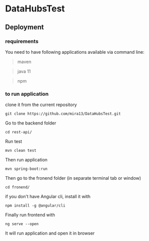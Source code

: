 # DataHubsTest

## Deployment

### requirements 

You need to have following applications available via command line:

>maven

>java 11

>npm 

### to run application 

clone it from the current repository

`git clone https://github.com/mira13/DataHubsTest.git`

Go to the backend folder 

`cd rest-api/`

Run test

`mvn clean test`

Then run application

`mvn spring-boot:run`

Then go to the fronend folder (in separate terminal tab or window)

`cd fronend/`

if you don't have Angular cli, install it with

`npm install -g @angular/cli`

Finally run frontend with

`ng serve --open`

It will run application and open it in browser
